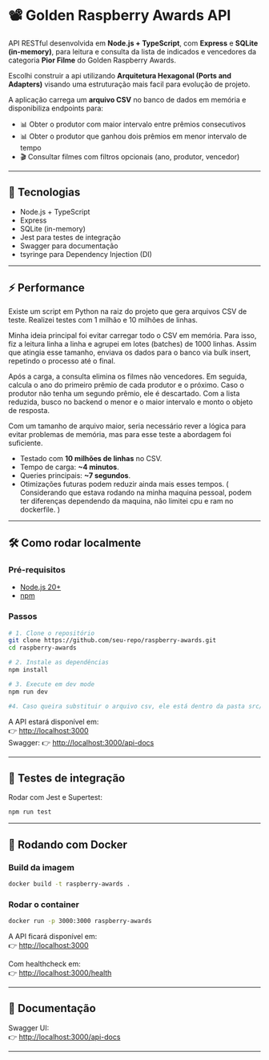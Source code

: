 # 📽️ Golden Raspberry Awards API

API RESTful desenvolvida em **Node.js + TypeScript**, com **Express** e **SQLite (in-memory)**, para leitura e consulta da lista de indicados e vencedores da categoria **Pior Filme** do Golden Raspberry Awards.

Escolhi construir a api utilizando **Arquitetura Hexagonal (Ports and Adapters)** visando uma estruturação mais facil para evolução de projeto.

A aplicação carrega um **arquivo CSV** no banco de dados em memória e disponibiliza endpoints para:

- 📊 Obter o produtor com maior intervalo entre prêmios consecutivos
- 📊 Obter o produtor que ganhou dois prêmios em menor intervalo de tempo
- 🎬 Consultar filmes com filtros opcionais (ano, produtor, vencedor)

---

## 🚀 Tecnologias

- Node.js + TypeScript
- Express
- SQLite (in-memory)
- Jest para testes de integração
- Swagger para documentação
- tsyringe para Dependency Injection (DI)

---

## ⚡ Performance

Existe um script em Python na raiz do projeto que gera arquivos CSV de teste.
Realizei testes com 1 milhão e 10 milhões de linhas.

Minha ideia principal foi evitar carregar todo o CSV em memória. Para isso, fiz a leitura linha a linha e agrupei em lotes (batches) de 1000 linhas. Assim que atingia esse tamanho, enviava os dados para o banco via bulk insert, repetindo o processo até o final.

Após a carga, a consulta elimina os filmes não vencedores. Em seguida, calcula o ano do primeiro prêmio de cada produtor e o próximo. Caso o produtor não tenha um segundo prêmio, ele é descartado. Com a lista reduzida, busco no backend o menor e o maior intervalo e monto o objeto de resposta.

Com um tamanho de arquivo maior, seria necessário rever a lógica para evitar problemas de memória, mas para esse teste a abordagem foi suficiente.

- Testado com **10 milhões de linhas** no CSV.
- Tempo de carga: **~4 minutos**.
- Queries principais: **~7 segundos**.
- Otimizações futuras podem reduzir ainda mais esses tempos.
  ( Considerando que estava rodando na minha maquina pessoal, podem ter diferenças dependendo da maquina, não limitei cpu e ram no dockerfile. )

---

## 🛠️ Como rodar localmente

### Pré-requisitos

- [Node.js 20+](https://nodejs.org/)
- [npm](https://www.npmjs.com/)

### Passos

```bash
# 1. Clone o repositório
git clone https://github.com/seu-repo/raspberry-awards.git
cd raspberry-awards

# 2. Instale as dependências
npm install

# 3. Execute em dev mode
npm run dev

#4. Caso queira substituir o arquivo csv, ele está dentro da pasta src/data (Movielist.csv), é só jogar ali com o mesmo nome
```

A API estará disponível em:  
👉 [http://localhost:3000](http://localhost:3000)  
Swagger: 👉 [http://localhost:3000/api-docs](http://localhost:3000/api-docs)

---

## 🧪 Testes de integração

Rodar com Jest e Supertest:

```bash
npm run test
```

---

## 🐳 Rodando com Docker

### Build da imagem

```bash
docker build -t raspberry-awards .
```

### Rodar o container

```bash
docker run -p 3000:3000 raspberry-awards
```

A API ficará disponível em:  
👉 [http://localhost:3000](http://localhost:3000)

Com healthcheck em:  
👉 [http://localhost:3000/health](http://localhost:3000/health)

---

## 📖 Documentação

Swagger UI:  
👉 [http://localhost:3000/api-docs](http://localhost:3000/api-docs)

---
